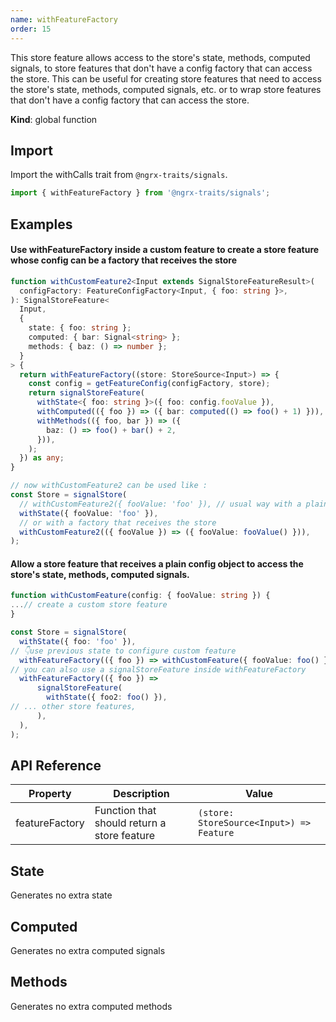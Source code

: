 ```yaml
---
name: withFeatureFactory 
order: 15
---
```


This store feature allows access to the store's state, methods, computed signals, to store features that don't have a config factory that
can access the store. This can be useful for creating store features that need to access the store's state, methods, computed signals, etc. or to wrap store
features that don't have a config factory that can access the store.

**Kind**: global function

## Import

Import the withCalls trait from `@ngrx-traits/signals`.

```ts
import { withFeatureFactory } from '@ngrx-traits/signals';
```

## Examples

#### Use withFeatureFactory inside a custom feature to create a store feature whose config can be a factory that receives the store
```typescript
function withCustomFeature2<Input extends SignalStoreFeatureResult>(
  configFactory: FeatureConfigFactory<Input, { foo: string }>,
): SignalStoreFeature<
  Input,
  {
    state: { foo: string };
    computed: { bar: Signal<string> };
    methods: { baz: () => number };
  }
> {
  return withFeatureFactory((store: StoreSource<Input>) => {
    const config = getFeatureConfig(configFactory, store);
    return signalStoreFeature(
      withState<{ foo: string }>({ foo: config.fooValue }),
      withComputed(({ foo }) => ({ bar: computed(() => foo() + 1) })),
      withMethods(({ foo, bar }) => ({
        baz: () => foo() + bar() + 2,
      })),
    );
  }) as any;
}

// now withCustomFeature2 can be used like :
const Store = signalStore(
  // withCustomFeature2({ fooValue: 'foo' }), // usual way with a plain object
  withState({ fooValue: 'foo' }),
  // or with a factory that receives the store
  withCustomFeature2(({ fooValue }) => ({ fooValue: fooValue() })),
);

```

#### Allow a store feature that receives a plain config object to access the store's state, methods, computed signals.


```typescript
function withCustomFeature(config: { fooValue: string }) {
...// create a custom store feature
}

const Store = signalStore(
  withState({ foo: 'foo' }),
// 👇use previous state to configure custom feature
  withFeatureFactory(({ foo }) => withCustomFeature({ fooValue: foo() })),
// you can also use a signalStoreFeature inside withFeatureFactory
  withFeatureFactory(({ foo }) =>
      signalStoreFeature(
        withState({ foo2: foo() }),
// ... other store features,
      ),
  ),
);
```

## API Reference


| Property       | Description                                 | Value                                    |
|----------------|---------------------------------------------|------------------------------------------|
| featureFactory | Function that should return a store feature | `(store: StoreSource<Input>) => Feature` |


## State

Generates no extra state

## Computed

Generates no extra computed signals

## Methods

Generates no extra computed methods
